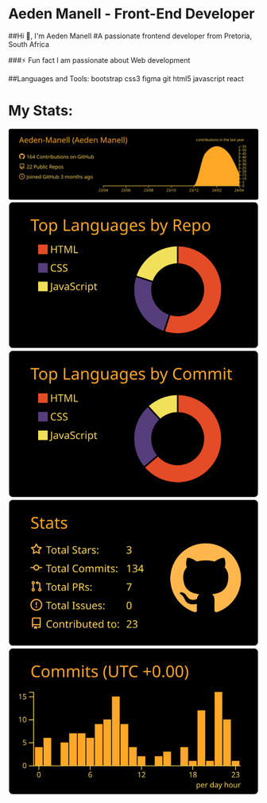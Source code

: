 # Aeden Manell - Front-End Developer

##Hi 👋, I'm Aeden Manell
#A passionate frontend developer from Pretoria, South Africa

###⚡ Fun fact I am passionate about Web development

##Languages and Tools:
bootstrap css3 figma git html5 javascript react

# My Stats:

[![](https://raw.githubusercontent.com/Aeden-Manell/AedenManell/master/profile-summary-card-output/great_gatsby/0-profile-details.svg)](https://github.com/vn7n24fzkq/github-profile-summary-cards)
[![](https://raw.githubusercontent.com/Aeden-Manell/AedenManell/master/profile-summary-card-output/great_gatsby/1-repos-per-language.svg)](https://github.com/vn7n24fzkq/github-profile-summary-cards) [![](https://raw.githubusercontent.com/Aeden-Manell/AedenManell/master/profile-summary-card-output/great_gatsby/2-most-commit-language.svg)](https://github.com/vn7n24fzkq/github-profile-summary-cards)
[![](https://raw.githubusercontent.com/Aeden-Manell/AedenManell/master/profile-summary-card-output/great_gatsby/3-stats.svg)](https://github.com/vn7n24fzkq/github-profile-summary-cards) [![](https://raw.githubusercontent.com/Aeden-Manell/AedenManell/master/profile-summary-card-output/great_gatsby/4-productive-time.svg)](https://github.com/vn7n24fzkq/github-profile-summary-cards)
